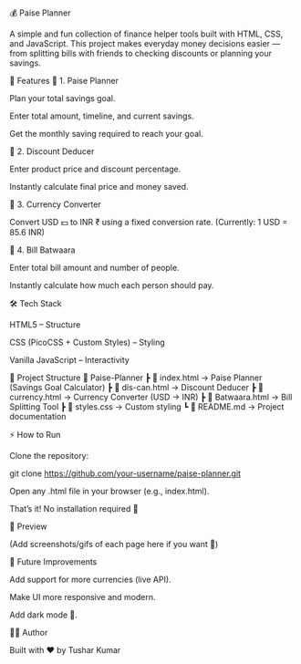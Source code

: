 💰 Paise Planner

A simple and fun collection of finance helper tools built with HTML, CSS, and JavaScript.
This project makes everyday money decisions easier — from splitting bills with friends to checking discounts or planning your savings.

🚀 Features
📌 1. Paise Planner

Plan your total savings goal.

Enter total amount, timeline, and current savings.

Get the monthly saving required to reach your goal.

📌 2. Discount Deducer

Enter product price and discount percentage.

Instantly calculate final price and money saved.

📌 3. Currency Converter

Convert USD 💵 to INR ₹ using a fixed conversion rate.
(Currently: 1 USD = 85.6 INR)

📌 4. Bill Batwaara

Enter total bill amount and number of people.

Instantly calculate how much each person should pay.

🛠️ Tech Stack

HTML5 – Structure

CSS (PicoCSS + Custom Styles) – Styling

Vanilla JavaScript – Interactivity

📂 Project Structure
📁 Paise-Planner
 ┣ 📄 index.html         → Paise Planner (Savings Goal Calculator)
 ┣ 📄 dis-can.html       → Discount Deducer
 ┣ 📄 currency.html      → Currency Converter (USD → INR)
 ┣ 📄 Batwaara.html      → Bill Splitting Tool
 ┣ 📄 styles.css         → Custom styling
 ┗ 📄 README.md          → Project documentation

⚡ How to Run

Clone the repository:

git clone https://github.com/your-username/paise-planner.git


Open any .html file in your browser (e.g., index.html).

That’s it! No installation required 🎉

📸 Preview

(Add screenshots/gifs of each page here if you want 👀)

🎯 Future Improvements

Add support for more currencies (live API).

Make UI more responsive and modern.
  
Add dark mode 🌙.

🧑‍💻 Author

Built with ❤️ by Tushar Kumar
